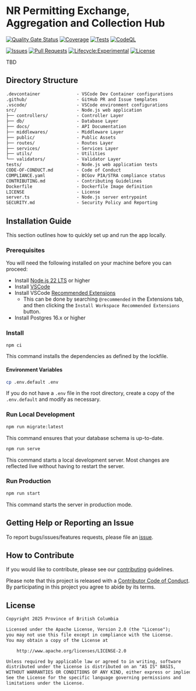 # NR Permitting Exchange, Aggregation and Collection Hub

[![Quality Gate Status](https://sonarcloud.io/api/project_badges/measure?project=bcgov_nr-peach&metric=alert_status)](https://sonarcloud.io/summary/new_code?id=bcgov_nr-peach)
[![Coverage](https://sonarcloud.io/api/project_badges/measure?project=bcgov_nr-peach&metric=coverage)](https://sonarcloud.io/summary/new_code?id=bcgov_nr-peach)
[![Tests](https://github.com/bcgov/nr-peach/actions/workflows/unit-tests.yaml/badge.svg)](https://github.com/bcgov/nr-peach/actions/workflows/unit-tests.yaml)
[![CodeQL](https://github.com/bcgov/nr-peach/actions/workflows/github-code-scanning/codeql/badge.svg)](https://github.com/bcgov/nr-peach/actions/workflows/github-code-scanning/codeql)

[![Issues](https://img.shields.io/github/issues/bcgov/nr-peach)](/../../issues)
[![Pull Requests](https://img.shields.io/github/issues-pr/bcgov/nr-peach)](/../../pulls)
[![Lifecycle:Experimental](https://img.shields.io/badge/Lifecycle-Experimental-339999)](https://github.com/bcgov/repomountie/blob/master/doc/lifecycle-badges.md)
[![License](https://img.shields.io/badge/License-Apache%202.0-blue.svg)](LICENSE)

TBD

## Directory Structure

```txt
.devcontainer              - VSCode Dev Container configurations
.github/                   - GitHub PR and Issue templates
.vscode/                   - VSCode environment configurations
src/                       - Node.js web application
├── controllers/           - Controller Layer
├── db/                    - Database Layer
├── docs/                  - API Documentation
├── middlewares/           - Middleware Layer
├── public/                - Public Assets
├── routes/                - Routes Layer
├── services/              - Services Layer
├── utils/                 - Utilities
└── validators/            - Validator Layer
tests/                     - Node.js web application tests
CODE-OF-CONDUCT.md         - Code of Conduct
COMPLIANCE.yaml            - BCGov PIA/STRA compliance status
CONTRIBUTING.md            - Contributing Guidelines
Dockerfile                 - Dockerfile Image definition
LICENSE                    - License
server.ts                  - Node.js server entrypoint
SECURITY.md                - Security Policy and Reporting
```

## Installation Guide

This section outlines how to quickly set up and run the app locally.

### Prerequisites

You will need the following installed on your machine before you can proceed:

- Install [Node.js 22 LTS](https://nodejs.org) or higher
- Install [VSCode](https://code.visualstudio.com)
- Install VSCode [Recommended Extensions](https://code.visualstudio.com/docs/editor/extension-marketplace#_workspace-recommended-extensions)
  - This can be done by searching `@recommended` in the Extensions tab, and then
    clicking the `Install Workspace Recommended Extensions` button.
- Install Postgres 16.x or higher

### Install

```sh
npm ci
```

This command installs the dependencies as defined by the lockfile.

#### Environment Variables

```sh
cp .env.default .env
```

If you do not have a `.env` file in the root directory, create a copy of the
`.env.default` and modify as necessary.

### Run Local Development

```sh
npm run migrate:latest
```

This command ensures that your database schema is up-to-date.

```sh
npm run serve
```

This command starts a local development server. Most changes are reflected live
without having to restart the server.

### Run Production

```sh
npm run start
```

This command starts the server in production mode.

## Getting Help or Reporting an Issue

To report bugs/issues/features requests, please file an
[issue](https://github.com/bcgov/nr-peach/issues).

## How to Contribute

If you would like to contribute, please see our [contributing](CONTRIBUTING.md)
guidelines.

Please note that this project is released with a
[Contributor Code of Conduct](CODE-OF-CONDUCT.md). By participating in this
project you agree to abide by its terms.

## License

```txt
Copyright 2025 Province of British Columbia

Licensed under the Apache License, Version 2.0 (the "License");
you may not use this file except in compliance with the License.
You may obtain a copy of the License at

    http://www.apache.org/licenses/LICENSE-2.0

Unless required by applicable law or agreed to in writing, software
distributed under the License is distributed on an "AS IS" BASIS,
WITHOUT WARRANTIES OR CONDITIONS OF ANY KIND, either express or implied.
See the License for the specific language governing permissions and
limitations under the License.
```
